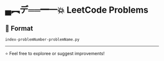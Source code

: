 # ▄︻デ══━一💥 LeetCode Problems

## 📂 Format
```
index-problemNumber-problemName.py
```
---
⭐ Feel free to exploree or suggest improvements!
